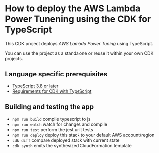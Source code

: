 # How to deploy the AWS Lambda Power Tunening using the CDK for TypeScript

This CDK project deploys *AWS Lambda Power Tuning* using TypeScript.

You can use the project as a standalone or reuse it within your own CDK projects.


## Language specific prerequisites

- [TypeScript 3.8 or later](https://docs.aws.amazon.com/cdk/v2/guide/getting_started.html#getting_started_prerequisites)
- [Requirements for CDK with TypeScript](https://docs.aws.amazon.com/cdk/v2/guide/work-with-cdk-typescript.html)


## Building and testing the app

 * `npm run build`   compile typescript to js
 * `npm run watch`   watch for changes and compile
 * `npm run test`    perform the jest unit tests
 * `npm run deploy`      deploy this stack to your default AWS account/region
 * `cdk diff`        compare deployed stack with current state
 * `cdk synth`       emits the synthesized CloudFormation template

